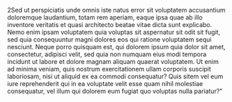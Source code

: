 2Sed ut perspiciatis unde omnis iste natus error sit voluptatem 
 accusantium doloremque laudantium, totam rem aperiam, eaque ipsa quae 
 ab illo inventore veritatis et quasi architecto beatae vitae dicta 
 sunt explicabo. Nemo enim ipsam voluptatem quia voluptas sit 
 aspernatur sit odit sit fugit, sed quia consequuntur magni dolores eos 
 qui ratione voluptatem sequi nesciunt. Neque porro quisquam est, qui dolorem ipsum quia dolor sit amet, consectetur, adipisci velit, sed 
 quia non numquam eius modi tempora incidunt ut labore et dolore magnam
 aliquam quaerat voluptatem. Ut enim ad minima veniam, quis nostrum 
 exercitationem ullam corporis suscipit laboriosam, nisi ut aliquid ex 
 ea commodi consequatur? Quis sitem vel eum iure reprehenderit qui in 
 ea voluptate velit esse quam nihil molestiae consequatur, vel illum 
 qui dolorem eum fugiat quo voluptas nulla pariatur?"